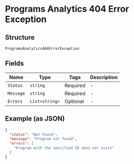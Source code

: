
# Programs Analytics 404 Error Exception

## Structure

`ProgramsAnalytics404ErrorException`

## Fields

| Name | Type | Tags | Description |
|  --- | --- | --- | --- |
| `Status` | `string` | Required | - |
| `Message` | `string` | Required | - |
| `Errors` | `List<string>` | Optional | - |

## Example (as JSON)

```json
{
  "status": "Not Found",
  "message": "Program not found",
  "errors": [
    "Program with the specified ID does not exist"
  ]
}
```

